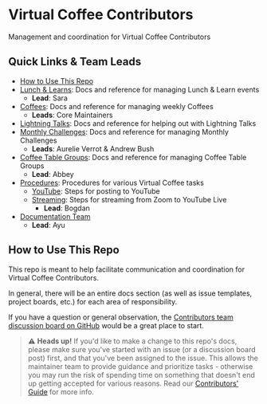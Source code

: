 # Virtual Coffee Contributors

Management and coordination for Virtual Coffee Contributors

## Quick Links & Team Leads

- [How to Use This Repo](#how-to-use-this-repo)
- [Lunch & Learns](./lunch-and-learns): Docs and reference for managing Lunch & Learn events
  - **Lead**: Sara
- [Coffees](./coffees): Docs and reference for managing weekly Coffees
  - **Leads**: Core Maintainers
- [Lightning Talks](./lightning-talks): Docs and reference for helping out with Lightning Talks
- [Monthly Challenges](./monthly-challenges): Docs and reference for managing Monthly Challenges
  - **Leads**: Aurelie Verrot & Andrew Bush
- [Coffee Table Groups](./coffee-table-groups): Docs and reference for managing Coffee Table Groups
  - **Lead**: Abbey
- [Procedures](./procedures): Procedures for various Virtual Coffee tasks
  - [YouTube](./procedures/youtube.md): Steps for posting to YouTube
  - [Streaming](./procedures/streaming.md): Steps for streaming from Zoom to YouTube Live
    - **Lead**: Bogdan
- [Documentation Team](https://github.com/Virtual-Coffee/VC-Contributors/blob/main/docs/roles-and-responsibilities/team-leads.md#documentation-team-lead)
  - **Lead**: Ayu

## How to Use This Repo

This repo is meant to help facilitate communication and coordination for Virtual Coffee Contributors.

In general, there will be an entire docs section (as well as issue templates, project boards, etc.) for each area of responsibility.

If you have a question or general observation, the [Contributors team discussion board on GitHub](https://github.com/Virtual-Coffee/VC-Contributors/discussions) would be a great place to start.

> ⚠️ **Heads up!** If you'd like to make a change to this repo's docs, please make sure you've started with an issue (or a discussion board post) first, and that you've been assigned to the issue. This allows the maintainer team to provide guidance and prioritize tasks - otherwise you may run the risk of spending time on something that doesn't end up getting accepted for various reasons. Read our [Contributors' Guide](./CONTRIBUTING.md) for more info.
